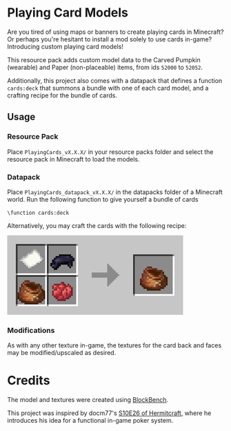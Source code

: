 # Playing Card Models
Are you tired of using maps or banners to create playing cards in Minecraft? Or perhaps you're hesitant to install a mod solely to use cards in-game? Introducing custom playing card models!

This resource pack adds custom model data to the Carved Pumpkin (wearable) and Paper (non-placeable) items, from ids `52000` to `52052`. 

Additionally, this project also comes with a datapack that defines a function `cards:deck` that summons a bundle with one of each card model, and a crafting recipe for the bundle of cards.

## Usage
### Resource Pack
Place `PlayingCards_vX.X.X/` in your resource packs folder and select the resource pack in Minecraft to load the models.

### Datapack
Place `PlayingCards_datapack_vX.X.X/` in the datapacks folder of a Minecraft world. Run the following function to give yourself a bundle of cards
```
\function cards:deck
```
Alternatively, you may craft the cards with the following recipe:

![Recipe for a deck of cards: 1 paper, 1 red dye, 1 black dye, 1 bundle (shapeless)](recipe.png)

### Modifications
As with any other texture in-game, the textures for the card back and faces may be modified/upscaled as desired.

# Credits
The model and textures were created using [BlockBench](https://www.blockbench.net/).

This project was inspired by docm77's [S10E26 of Hermitcraft](https://youtu.be/yb9VvNva9Pc?si=GEDGSzc9RdpObUgf), where he introduces his idea for a functional in-game poker system.